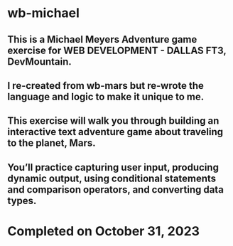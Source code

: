# wb-michael
## This is a Michael Meyers Adventure game exercise for WEB DEVELOPMENT - DALLAS FT3, DevMountain.
## I re-created from wb-mars but re-wrote the language and logic to make it unique to me.
## This exercise will walk you through building an interactive text adventure game about traveling to the planet, Mars. 
## You’ll practice capturing user input, producing dynamic output, using conditional statements and comparison operators, and converting data types.
# Completed on October 31, 2023
